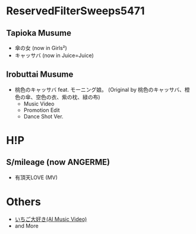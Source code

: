 # ReservedFilterSweeps5471
## Tapioka Musume
* 傘の女 (now in Girls²)
* キャッサバ (now in Juice=Juice)
## Irobuttai Musume
* 桃色のキャッサバ feat. モーニング娘。 (Original by 桃色のキャッサバ、橙色の傘、空色の衣、紫の枕、緑の布)
  * Music Video
  * Promotion Edit
  * Dance Shot Ver.
# H!P
## S/mileage (now ANGERME)
* 有頂天LOVE (MV)
# Others
* [いちご大好き(AI Music Video)](https://www.youtube.com/watch?v=6QrJNHNd4DA)
* and More
